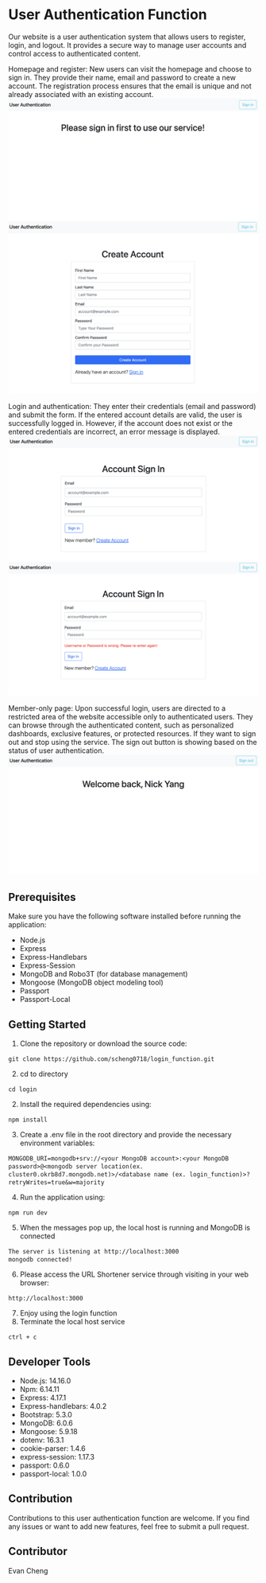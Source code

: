 # User Authentication Function

Our website is a user authentication system that allows users to register, login, and logout. It provides a secure way to manage user accounts and control access to authenticated content. 

Homepage and register: New users can visit the homepage and choose to sign in. They provide their name, email and password to create a new account. The registration process ensures that the email is unique and not already associated with an existing account.
![web screenshot](./screenshots/home.png)
![web screenshot](./screenshots/register.png)

Login and authentication: They enter their credentials (email and password) and submit the form. If the entered account details are valid, the user is successfully logged in. However, if the account does not exist or the entered credentials are incorrect, an error message is displayed.
![web screenshot](./screenshots/login.png)
![web screenshot](./screenshots/error.png)

Member-only page: Upon successful login, users are directed to a restricted area of the website accessible only to authenticated users. They can browse through the authenticated content, such as personalized dashboards, exclusive features, or protected resources. If they want to sign out and stop using the service. The sign out button is showing based on the status of user authentication. 
![web screenshot](./screenshots/welcome.png)

## Prerequisites

Make sure you have the following software installed before running the application:

- Node.js
- Express
- Express-Handlebars
- Express-Session
- MongoDB and Robo3T (for database management)
- Mongoose (MongoDB object modeling tool)
- Passport
- Passport-Local

## Getting Started

1. Clone the repository or download the source code:
```
git clone https://github.com/scheng0718/login_function.git
```
2. cd to directory
```
cd login
```
2. Install the required dependencies using: 
```
npm install
```
3. Create a .env file in the root directory and provide the necessary environment variables:
```
MONGODB_URI=mongodb+srv://<your MongoDB account>:<your MongoDB password>@<mongodb server location(ex. cluster0.okrb8d7.mongodb.net)>/<database name (ex. login_function)>?retryWrites=true&w=majority
```
4. Run the application using:
```
npm run dev
```
5. When the messages pop up, the local host is running and MongoDB is connected 
```
The server is listening at http://localhost:3000
mongodb connected!
```
6. Please access the URL Shortener service through visiting in your web browser: 
```
http://localhost:3000
```
7. Enjoy using the login function
8. Terminate the local host service
```
ctrl + c
```

## Developer Tools

- Node.js: 14.16.0
- Npm: 6.14.11
- Express: 4.17.1
- Express-handlebars: 4.0.2
- Bootstrap: 5.3.0
- MongoDB: 6.0.6
- Mongoose: 5.9.18
- dotenv: 16.3.1
- cookie-parser: 1.4.6
- express-session: 1.17.3
- passport: 0.6.0
- passport-local: 1.0.0

## Contribution

Contributions to this user authentication function are welcome. If you find any issues or want to add new features, feel free to submit a pull request.

## Contributor

Evan Cheng